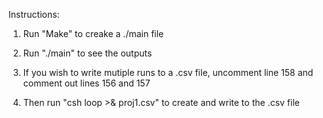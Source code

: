 Instructions:

1. Run "Make" to creake a ./main file

2. Run "./main" to see the outputs

3. If you wish to write mutiple runs to a .csv file, uncomment line 158 and comment out lines 156 and 157

4. Then run "csh loop >& proj1.csv" to create and write to the .csv file